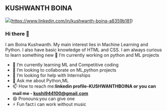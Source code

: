 KUSHWANTH BOINA
-----------------------------------------------------------------------------------------------------------------------------------------------------------------------------------
![](https://images.app.goo.gl/eXEvMSKtUfWNDR6i9)(https://www.linkedin.com/in/kushwanth-boina-a8359b181)
### Hi there 👋
I am Boina Kushwanth. My main interest lies in Machine Learning and Python. I also have basic knowledge of HTML and CSS. I am always curious to learn something new
 🔭 I’m currently working on python and ML projects
- 🌱 I’m currently learning ML and Competitive coding
- 👯 I’m looking to collaborate on ML,python projects 
- 🤔 I’m looking for help with Internships
- 💬 Ask me about Python,ML
- 📫 How to reach me:**linkedin profile-KUSHWANTHBOINA or you can mail me - kushi944100@gmail.com**
- 😄 Pronouns:you can give one
- ⚡ Fun fact:i can work without music
<!--
**kushi944100/kushi944100** is a ✨ _special_ ✨ repository because its `README.md` (this file) appears on your GitHub profile.

Here are some ideas to get you started:

- 🔭 I’m currently working on python and ML projects
- 🌱 I’m currently learning ML and Competitive coding
- 👯 I’m looking to collaborate on ML,python projects 
- 🤔 I’m looking for help with Internships
- 💬 Ask me about Python,ML
- 📫 How to reach me:***linkedin profile-KUSHWANTHBOINA or you can mail me-kushi944100@gmail.com***
- 😄 Pronouns:you can give one
- ⚡ Fun fact:i can work without music
-->
